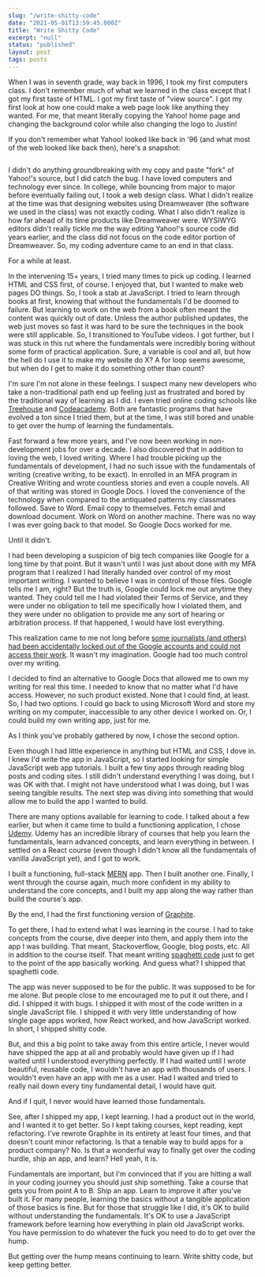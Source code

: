 ```yaml
---
slug: "/write-shitty-code"
date: "2021-05-01T13:59:45.000Z"
title: "Write Shitty Code"
excerpt: "null"
status: "published"
layout: post
tags: posts
---
```

  When I was in seventh grade, way back in 1996, I took my first computers class. I don't remember much of what we learned in the class except that I got my first taste of HTML. I got my first taste of "view source". I got my first look at how one could make a web page look like anything they wanted. For me, that meant literally copying the Yahoo! home page and changing the background color while also changing the logo to Justin!

If you don't remember what Yahoo! looked like back in '96 (and what most of the web looked like back then), here's a snapshot:

<figure class="kg-card kg-image-card"><img src="https://res.cloudinary.com/practicaldev/image/fetch/s--mQW6Pw5w--/c_limit%2Cf_auto%2Cfl_progressive%2Cq_auto%2Cw_880/https://thepracticaldev.s3.amazonaws.com/i/46dv24hcvjr4nyzyko4g.png" class="kg-image" alt="" loading="lazy"></figure>

I didn't do anything groundbreaking with my copy and paste "fork" of Yahoo!'s source, but I did catch the bug. I have loved computers and technology ever since. In college, while bouncing from major to major before eventually failing out, I took a web design class. What I didn't realize at the time was that designing websites using Dreamweaver (the software we used in the class) was not exactly coding. What I also didn't realize is how far ahead of its time products like Dreamweaver were. WYSIWYG editors didn't really tickle me the way editing Yahoo!'s source code did years earlier, and the class did not focus on the code editor portion of Dreamweaver. So, my coding adventure came to an end in that class.

For a while at least.

In the intervening 15+ years, I tried many times to pick up coding. I learned HTML and CSS first, of course. I enjoyed that, but I wanted to make web pages DO things. So, I took a stab at JavaScript. I tried to learn through books at first, knowing that without the fundamentals I'd be doomed to failure. But learning to work on the web from a book often meant the content was quickly out of date. Unless the author published updates, the web just moves so fast it was hard to be sure the techniques in the book were still applicable. So, I transitioned to YouTube videos. I got further, but I was stuck in this rut where the fundamentals were incredibly boring without some form of practical application. Sure, a variable is cool and all, but how the hell do I use it to make my website do X? A for loop seems awesome, but when do I get to make it do something other than count?

I'm sure I'm not alone in these feelings. I suspect many new developers who take a non-traditional path end up feeling just as frustrated and bored by the traditional way of learning as I did. I even tried online coding schools like [Treehouse](<https://teamtreehouse.com/>) and [Codeacademy](<https://www.codecademy.com/>). Both are fantastic programs that have evolved a ton since I tried them, but at the time, I was still bored and unable to get over the hump of learning the fundamentals.

Fast forward a few more years, and I've now been working in non-development jobs for over a decade. I also discovered that in addition to loving the web, I loved writing. Where I had trouble picking up the fundamentals of development, I had no such issue with the fundamentals of writing (creative writing, to be exact). In enrolled in an MFA program in Creative Writing and wrote countless stories and even a couple novels. All of that writing was stored in Google Docs. I loved the convenience of the technology when compared to the antiquated patterns my classmates followed. Save to Word. Email copy to themselves. Fetch email and download document. Work on Word on another machine. There was no way I was ever going back to that model. So Google Docs worked for me.

Until it didn't.

I had been developing a suspicion of big tech companies like Google for a long time by that point. But it wasn't until I was just about done with my MFA program that I realized I had literally handed over control of my most important writing. I wanted to believe I was in control of those files. Google tells me I am, right? But the truth is, Google could lock me out anytime they wanted. They could tell me I had violated their Terms of Service, and they were under no obligation to tell me specifically how I violated them, and they were under no obligation to provide me any sort of hearing or arbitration process. If that happened, I would have lost everything.

This realization came to me not long before [some journalists (and others) had been accidentally locked out of the Google accounts and could not access their work](<https://www.valuewalk.com/2017/10/locked-out-of-google-docs/>). It wasn't my imagination. Google had too much control over my writing.

I decided to find an alternative to Google Docs that allowed me to own my writing for real this time. I needed to know that no matter what I'd have access. However, no such product existed. None that I could find, at least. So, I had two options. I could go back to using Microsoft Word and store my writing on my computer, inaccessible to any other device I worked on. Or, I could build my own writing app, just for me.

As I think you've probably gathered by now, I chose the second option.

Even though I had little experience in anything but HTML and CSS, I dove in. I knew I'd write the app in JavaScript, so I started looking for simple JavaScript web app tutorials. I built a few tiny apps through reading blog posts and coding sites. I still didn't understand everything I was doing, but I was OK with that. I might not have understood what I was doing, but I was seeing tangible results. The next step was diving into something that would allow me to build the app I wanted to build.

There are many options available for learning to code. I talked about a few earlier, but when it came time to build a functioning application, I chose [Udemy](<http://udemy.com/>). Udemy has an incredible library of courses that help you learn the fundamentals, learn advanced concepts, and learn everything in between. I settled on a React course (even though I didn't know all the fundamentals of vanilla JavaScript yet), and I got to work.

I built a functioning, full-stack [MERN](<https://codebriefly.com/difference-between-full-mean-and-mern-stack-development/>) app. Then I built another one. Finally, I went through the course again, much more confident in my ability to understand the core concepts, and I built my app along the way rather than build the course's app.

By the end, I had the first functioning version of [Graphite](<https://graphitedocs.com/>).

To get there, I had to extend what I was learning in the course. I had to take concepts from the course, dive deeper into them, and apply them into the app I was building. That meant, Stackoverflow, Google, blog posts, etc. All in addition to the course itself. That meant writing [spaghetti code](<https://www.urbandictionary.com/define.php?term=spaghetti%20code>) just to get to the point of the app basically working. And guess what? I shipped that spaghetti code.

The app was never supposed to be for the public. It was supposed to be for me alone. But people close to me encouraged me to put it out there, and I did. I shipped it with bugs. I shipped it with most of the code written in a single JavaScript file. I shipped it with very little understanding of how single page apps worked, how React worked, and how JavaScript worked. In short, I shipped shitty code.

But, and this a big point to take away from this entire article, I never would have shipped the app at all and probably would have given up if I had waited until I understood everything perfectly. If I had waited until I wrote beautiful, reusable code, I wouldn't have an app with thousands of users. I wouldn't even have an app with me as a user. Had I waited and tried to really nail down every tiny fundamental detail, I would have quit.

And if I quit, I never would have learned those fundamentals.

See, after I shipped my app, I kept learning. I had a product out in the world, and I wanted it to get better. So I kept taking courses, kept reading, kept refactoring. I've rewrote Graphite in its entirety at least four times, and that doesn't count minor refactoring. Is that a tenable way to build apps for a product company? No. Is that a wonderful way to finally get over the coding hurdle, ship an app, and learn? Hell yeah, it is.

Fundamentals are important, but I'm convinced that if you are hitting a wall in your coding journey you should just ship something. Take a course that gets you from point A to B. Ship an app. Learn to improve it after you've built it. For many people, learning the basics without a tangible application of those basics is fine. But for those that struggle like I did, it's OK to build without understanding the fundamentals. It's OK to use a JavaScript framework before learning how everything in plain old JavaScript works. You have permission to do whatever the fuck you need to do to get over the hump.

But getting over the hump means continuing to learn. Write shitty code, but keep getting better.


  